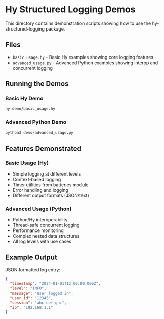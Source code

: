 # Hy Structured Logging Demos

This directory contains demonstration scripts showing how to use the hy-structured-logging package.

## Files

- `basic_usage.hy` - Basic Hy examples showing core logging features
- `advanced_usage.py` - Advanced Python examples showing interop and concurrent logging

## Running the Demos

### Basic Hy Demo
```bash
hy demo/basic_usage.hy
```

### Advanced Python Demo
```bash
python3 demo/advanced_usage.py
```

## Features Demonstrated

### Basic Usage (Hy)
- Simple logging at different levels
- Context-based logging
- Timer utilities from batteries module
- Error handling and logging
- Different output formats (JSON/text)

### Advanced Usage (Python)
- Python/Hy interoperability
- Thread-safe concurrent logging
- Performance monitoring
- Complex nested data structures
- All log levels with use cases

## Example Output

JSON formatted log entry:
```json
{
  "timestamp": "2024-01-01T12:00:00.000Z",
  "level": "INFO",
  "message": "User logged in",
  "user_id": "12345",
  "session": "abc-def-ghi",
  "ip": "192.168.1.1"
}
```